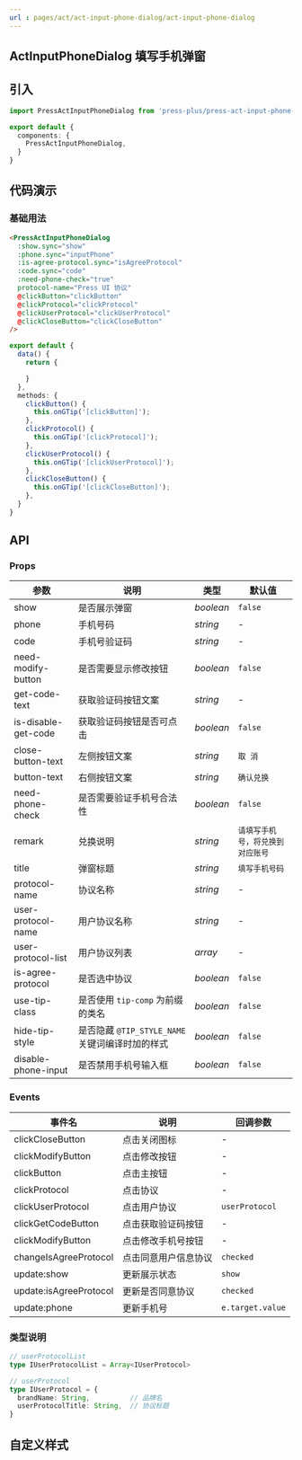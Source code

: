 ```yaml
---
url : pages/act/act-input-phone-dialog/act-input-phone-dialog
---
```


## ActInputPhoneDialog 填写手机弹窗

## 引入

```ts
import PressActInputPhoneDialog from 'press-plus/press-act-input-phone-dialog/press-act-input-phone-dialog';

export default {
  components: {
    PressActInputPhoneDialog,
  }
}
```

## 代码演示

### 基础用法

```html
<PressActInputPhoneDialog
  :show.sync="show"
  :phone.sync="inputPhone"
  :is-agree-protocol.sync="isAgreeProtocol"
  :code.sync="code"
  :need-phone-check="true"
  protocol-name="Press UI 协议"
  @clickButton="clickButton"
  @clickProtocol="clickProtocol"
  @clickUserProtocol="clickUserProtocol"
  @clickCloseButton="clickCloseButton"
/>
```

```ts
export default {
  data() {
    return {

    }
  },
  methods: {
    clickButton() {
      this.onGTip('[clickButton]');
    },
    clickProtocol() {
      this.onGTip('[clickProtocol]');
    },
    clickUserProtocol() {
      this.onGTip('[clickUserProtocol]');
    },
    clickCloseButton() {
      this.onGTip('[clickCloseButton]');
    },
  }
}
```

## API

### Props

| 参数                | 说明                                            | 类型      | 默认值                           |
| ------------------- | ----------------------------------------------- | --------- | -------------------------------- |
| show                | 是否展示弹窗                                    | _boolean_ | `false`                          |
| phone               | 手机号码                                        | _string_  | -                                |
| code                | 手机号验证码                                    | _string_  | -                                |
| need-modify-button  | 是否需要显示修改按钮                            | _boolean_ | `false`                          |
| get-code-text       | 获取验证码按钮文案                              | _string_  | -                                |
| is-disable-get-code | 获取验证码按钮是否可点击                        | _boolean_ | `false`                          |
| close-button-text   | 左侧按钮文案                                    | _string_  | `取 消`                          |
| button-text         | 右侧按钮文案                                    | _string_  | `确认兑换`                       |
| need-phone-check    | 是否需要验证手机号合法性                        | _boolean_ | `false`                          |
| remark              | 兑换说明                                        | _string_  | `请填写手机号，将兑换到对应账号` |
| title               | 弹窗标题                                        | _string_  | `填写手机号码`                   |
| protocol-name       | 协议名称                                        | _string_  | -                                |
| user-protocol-name  | 用户协议名称                                    | _string_  | -                                |
| user-protocol-list  | 用户协议列表                                    | _array_   | -                                |
| is-agree-protocol   | 是否选中协议                                    | _boolean_ | `false`                          |
| use-tip-class       | 是否使用 `tip-comp` 为前缀的类名                | _boolean_ | `false`                          |
| hide-tip-style      | 是否隐藏 `@TIP_STYLE_NAME` 关键词编译时加的样式 | _boolean_ | `false`                          |
| disable-phone-input | 是否禁用手机号输入框                            | _boolean_ | `false`                          |

### Events

| 事件名                 | 说明                 | 回调参数         |
| ---------------------- | -------------------- | ---------------- |
| clickCloseButton       | 点击关闭图标         | -                |
| clickModifyButton      | 点击修改按钮         | -                |
| clickButton            | 点击主按钮           | -                |
| clickProtocol          | 点击协议             | -                |
| clickUserProtocol      | 点击用户协议         | `userProtocol`   |
| clickGetCodeButton     | 点击获取验证码按钮   | -                |
| clickModifyButton      | 点击修改手机号按钮   | -                |
| changeIsAgreeProtocol  | 点击同意用户信息协议 | `checked`        |
| update:show            | 更新展示状态         | `show`           |
| update:isAgreeProtocol | 更新是否同意协议     | `checked`        |
| update:phone           | 更新手机号           | `e.target.value` |

### 类型说明

```ts
// userProtocolList
type IUserProtocolList = Array<IUserProtocol>

// userProtocol
type IUserProtocol = {
  brandName: String,          // 品牌名
  userProtocolTitle: String,  // 协议标题
}
```

## 自定义样式

<custom-style />
